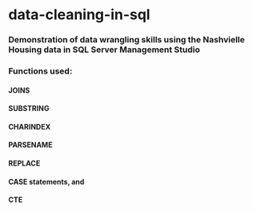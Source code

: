 # data-cleaning-in-sql
### Demonstration of data wrangling skills using the Nashvielle Housing data in SQL Server Management Studio
### Functions used:
#### JOINS
 ####    SUBSTRING
  ####   CHARINDEX
  ####   PARSENAME
  ####   REPLACE
  ####   CASE statements, and 
  ####   CTE 
     
                    
